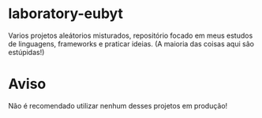# laboratory-eubyt
Varios projetos aleátorios misturados, repositório focado em meus estudos de linguagens, frameworks e praticar ideias. (A maioria das coisas aqui são estúpidas!)

# Aviso
Não é recomendado utilizar nenhum desses projetos em produção!
